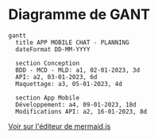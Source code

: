 # Diagramme de GANT

```mermaid
gantt
  title APP MOBILE CHAT - PLANNING
  dateFormat DD-MM-YYYY

  section Conception
  BDD - MCD - MLD: a1, 02-01-2023, 3d
  API: a2, 03-01-2023, 6d
  Maquettage: a3, 05-01-2023, 4d
  
  section App Mobile
  Développement: a4, 09-01-2023, 18d
  Modifications API: a2, 16-01-2023, 8d
```

[Voir sur l'éditeur de mermaid.js](https://mermaid.live/edit#pako:eNpVkN1qhDAQhV8l5FrBn-2y9c41_RHUCu1NITepmbWhmlh3LJRlH6jP0RfrWLdI5yIMc76cGc6JN04DT3irLKK0jAoNdsDSumblwz4vblh2nz4xn9VFWlV5dbdQWiHcurFXyITwy9J_ppJ2EY_QoHGWZc42MMztMt8LQUZl9vsWImEq9FgQ-UHoR0EUeyzWC5jWOYkRifEqbi9iqd4nQFQtEEPz4GplNhfm_x3pMLDSvZgOlrn4_vqAzg0D9GCRXDbkcr26hLu_VU6bg2nU7HJcrwq3K7vT3OM9UBJGU5Cn-aPk-ErWkifUajW-SS7tmTg1oXv8tA1PcJzA49Mw5yiMakfV8-SguiOcfwAENHR6)
